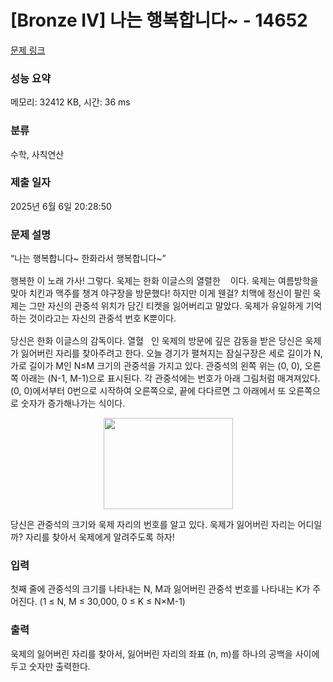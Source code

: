 # [Bronze IV] 나는 행복합니다~ - 14652 

[문제 링크](https://www.acmicpc.net/problem/14652) 

### 성능 요약

메모리: 32412 KB, 시간: 36 ms

### 분류

수학, 사칙연산

### 제출 일자

2025년 6월 6일 20:28:50

### 문제 설명

<p>“나는 행복합니다~ 한화라서 행복합니다~”</p>

<p>행복한 이 노래 가사! 그렇다. 욱제는 한화 이글스의 열렬한 <!--[if gte vml 1]><v:shapetype id="_x0000_t75"
 coordsize="21600,21600" o:spt="75" o:preferrelative="t" path="m@4@5l@4@11@9@11@9@5xe"
 filled="f" stroked="f">
 <v:stroke joinstyle="miter"/>
 <v:formulas>
  <v:f eqn="if lineDrawn pixelLineWidth 0"/>
  <v:f eqn="sum @0 1 0"/>
  <v:f eqn="sum 0 0 @1"/>
  <v:f eqn="prod @2 1 2"/>
  <v:f eqn="prod @3 21600 pixelWidth"/>
  <v:f eqn="prod @3 21600 pixelHeight"/>
  <v:f eqn="sum @0 0 1"/>
  <v:f eqn="prod @6 1 2"/>
  <v:f eqn="prod @7 21600 pixelWidth"/>
  <v:f eqn="sum @8 21600 0"/>
  <v:f eqn="prod @7 21600 pixelHeight"/>
  <v:f eqn="sum @10 21600 0"/>
 </v:formulas>
 <v:path o:extrusionok="f" gradientshapeok="t" o:connecttype="rect"/>
 <o:lock v:ext="edit" aspectratio="t"/>
</v:shapetype><v:shape id="그림_x0020__x0025_d_x0020_1" o:spid="_x0000_i1027"
 type="#_x0000_t75" style='width:12pt;height:17pt;visibility:visible;
 mso-wrap-style:square'>
 <v:imagedata src="file:////Users/baekjoon/Library/Group%20Containers/UBF8T346G9.Office/msoclip1/01/clip_image001.png"
  o:title=""/>
</v:shape><![endif]--><img src="https://onlinejudgeimages.s3-ap-northeast-1.amazonaws.com/problem/14652/1.png" style="height:18px; width:12px">이다. 욱제는 여름방학을 맞아 치킨과 맥주를 챙겨 야구장을 방문했다! 하지만 이게 웬걸? 치맥에 정신이 팔린 욱제는 그만 자신의 관중석 위치가 담긴 티켓을 잃어버리고 말았다. 욱제가 유일하게 기억하는 것이라고는 자신의 관중석 번호 K뿐이다.</p>

<p>당신은 한화 이글스의 감독이다. 열혈<!--[if gte vml 1]><v:shape
 id="그림_x0020__x0025_d_x0020_2" o:spid="_x0000_i1026" type="#_x0000_t75"
 style='width:12pt;height:17pt;visibility:visible;mso-wrap-style:square'>
 <v:imagedata src="file:////Users/baekjoon/Library/Group%20Containers/UBF8T346G9.Office/msoclip1/01/clip_image001.png"
  o:title=""/>
</v:shape><![endif]--><img src="https://onlinejudgeimages.s3-ap-northeast-1.amazonaws.com/problem/14652/1.png" style="height:18px; width:12px">인 욱제의 방문에 깊은 감동을 받은 당신은 욱제가 잃어버린 자리를 찾아주려고 한다. 오늘 경기가 펼쳐지는 잠실구장은 세로 길이가 N, 가로 길이가 M인 N≤M 크기의 관중석을 가지고 있다. 관중석의 왼쪽 위는 (0, 0), 오른쪽 아래는 (N-1, M-1)으로 표시된다. 각 관중석에는 번호가 아래 그림처럼 매겨져있다. (0, 0)에서부터 0번으로 시작하여 오른쪽으로, 끝에 다다르면 그 아래에서 또 오른쪽으로 숫자가 증가해나가는 식이다.</p>

<p style="text-align: center;"><!--[if gte vml 1]><v:shape
 id="그림_x0020__x0025_d_x0020_3" o:spid="_x0000_i1025" type="#_x0000_t75"
 style='width:207pt;height:146pt;visibility:visible;mso-wrap-style:square'>
 <v:imagedata src="file:////Users/baekjoon/Library/Group%20Containers/UBF8T346G9.Office/msoclip1/01/clip_image004.png"
  o:title=""/>
</v:shape><![endif]--><img src="https://onlinejudgeimages.s3-ap-northeast-1.amazonaws.com/problem/14652/2.png" style="height:146px; width:207px"></p>

<p>당신은 관중석의 크기와 욱제 자리의 번호를 알고 있다. 욱제가 잃어버린 자리는 어디일까? 자리를 찾아서 욱제에게 알려주도록 하자!</p>

### 입력 

 <p>첫째 줄에 관중석의 크기를 나타내는 N, M과 잃어버린 관중석 번호를 나타내는 K가 주어진다. (1 ≤ N, M ≤ 30,000, 0 ≤ K ≤ N×M-1)</p>

### 출력 

 <p>욱제의 잃어버린 자리를 찾아서, 잃어버린 자리의 좌표 (n, m)를 하나의 공백을 사이에 두고 숫자만 출력한다.</p>

